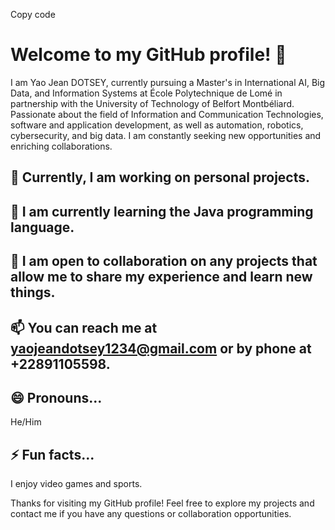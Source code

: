 Copy code
# Welcome to my GitHub profile! 👋

I am Yao Jean DOTSEY, currently pursuing a Master's in International AI, Big Data, and Information Systems at École Polytechnique de Lomé in partnership with the University of Technology of Belfort Montbéliard. Passionate about the field of Information and Communication Technologies, software and application development, as well as automation, robotics, cybersecurity, and big data. I am constantly seeking new opportunities and enriching collaborations.

## 🔭 Currently, I am working on personal projects.

## 🌱 I am currently learning the Java programming language.

## 👯 I am open to collaboration on any projects that allow me to share my experience and learn new things.

## 📫 You can reach me at yaojeandotsey1234@gmail.com or by phone at +22891105598.

## 😄 Pronouns...

He/Him

## ⚡ Fun facts...

I enjoy video games and sports.

Thanks for visiting my GitHub profile! Feel free to explore my projects and contact me if you have any questions or collaboration opportunities.
